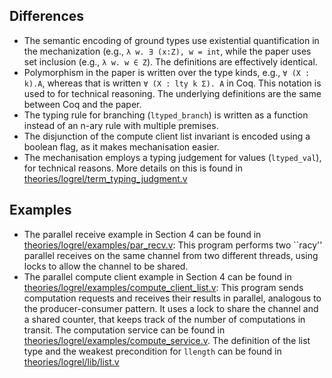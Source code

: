 ## Differences

- The semantic encoding of ground types use existential quantification in the
  mechanization (e.g., `λ w. ∃ (x:Z), w = int`, while the paper uses set
  inclusion (e.g., `λ w. w ∈ Z`). The definitions are effectively identical.
- Polymorphism in the paper is written over the type kinds, e.g., `∀ (X : k).A`,
  whereas that is written `∀ (X : lty k Σ). A` in Coq. This notation is used to
  for technical reasoning. The underlying definitions are the same between
  Coq and the paper.
- The typing rule for branching (`ltyped_branch`) is written as a function
  instead of an n-ary rule with multiple premises.
- The disjunction of the compute client list invariant is encoded using a boolean
  flag, as it makes mechanisation easier.
- The mechanisation employs a typing judgement for values (`ltyped_val`),
  for technical reasons. More details on this is found in
  [theories/logrel/term_typing_judgment.v](../theories/logrel/term_typing_judgment.v)
## Examples

- The parallel receive example in Section 4 can be found in
  [theories/logrel/examples/par_recv.v](../theories/logrel/examples/par_recv.v):
  This program performs two ``racy'' parallel receives on the same channel from
  two different threads, using locks to allow the channel to be shared.
- The parallel compute client example in Section 4 can be found in
  [theories/logrel/examples/compute_client_list.v](../theories/logrel/examples/compute_client_list.v):
  This program sends computation requests and receives their results in parallel,
  analogous to the producer-consumer pattern. It uses a lock to share the channel
  and a shared counter, that keeps track of the number of computations in transit.
  The computation service can be found in [theories/logrel/examples/compute_service.v](../theories/logrel/examples/compute_service.v). The definition of the list type
  and the weakest precondition for `llength` can be found in [theories/logrel/lib/list.v](../theories/logrel/lib/list.v)

